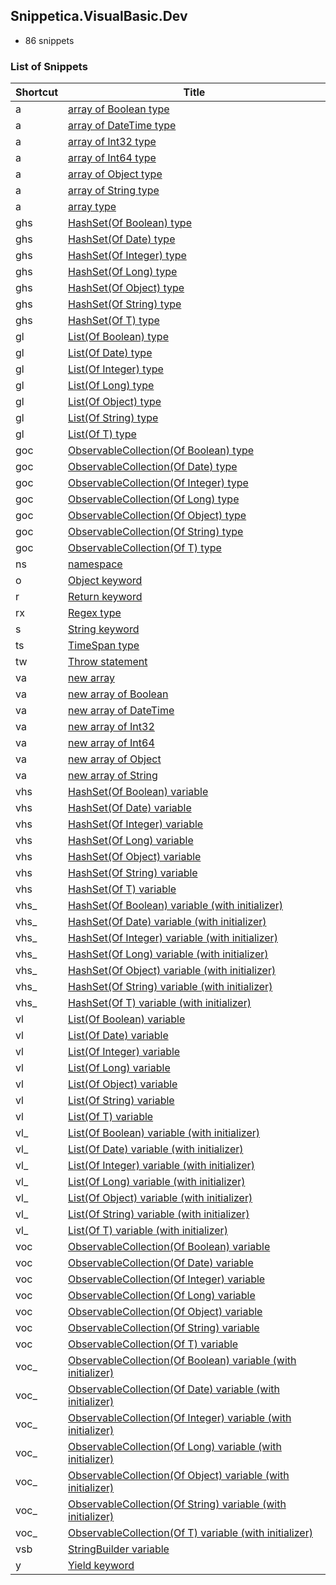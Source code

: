 ﻿## Snippetica.VisualBasic.Dev

* 86 snippets

### List of Snippets

Shortcut | Title
-------- | -----
a|[array of Boolean type](_AutoGenerated/ArrayOfBooleanType.snippet)
a|[array of DateTime type](_AutoGenerated/ArrayOfDateTimeType.snippet)
a|[array of Int32 type](_AutoGenerated/ArrayOfInt32Type.snippet)
a|[array of Int64 type](_AutoGenerated/ArrayOfInt64Type.snippet)
a|[array of Object type](_AutoGenerated/ArrayOfObjectType.snippet)
a|[array of String type](_AutoGenerated/ArrayOfStringType.snippet)
a|[array type](_AutoGenerated/ArrayOfTType.snippet)
ghs|[HashSet\(Of Boolean\) type](_AutoGenerated/HashSetOfBooleanType.snippet)
ghs|[HashSet\(Of Date\) type](_AutoGenerated/HashSetOfDateTimeType.snippet)
ghs|[HashSet\(Of Integer\) type](_AutoGenerated/HashSetOfInt32Type.snippet)
ghs|[HashSet\(Of Long\) type](_AutoGenerated/HashSetOfInt64Type.snippet)
ghs|[HashSet\(Of Object\) type](_AutoGenerated/HashSetOfObjectType.snippet)
ghs|[HashSet\(Of String\) type](_AutoGenerated/HashSetOfStringType.snippet)
ghs|[HashSet\(Of T\) type](_AutoGenerated/HashSetOfTType.snippet)
gl|[List\(Of Boolean\) type](_AutoGenerated/ListOfBooleanType.snippet)
gl|[List\(Of Date\) type](_AutoGenerated/ListOfDateTimeType.snippet)
gl|[List\(Of Integer\) type](_AutoGenerated/ListOfInt32Type.snippet)
gl|[List\(Of Long\) type](_AutoGenerated/ListOfInt64Type.snippet)
gl|[List\(Of Object\) type](_AutoGenerated/ListOfObjectType.snippet)
gl|[List\(Of String\) type](_AutoGenerated/ListOfStringType.snippet)
gl|[List\(Of T\) type](_AutoGenerated/ListOfTType.snippet)
goc|[ObservableCollection\(Of Boolean\) type](_AutoGenerated/ObservableCollectionOfBooleanType.snippet)
goc|[ObservableCollection\(Of Date\) type](_AutoGenerated/ObservableCollectionOfDateTimeType.snippet)
goc|[ObservableCollection\(Of Integer\) type](_AutoGenerated/ObservableCollectionOfInt32Type.snippet)
goc|[ObservableCollection\(Of Long\) type](_AutoGenerated/ObservableCollectionOfInt64Type.snippet)
goc|[ObservableCollection\(Of Object\) type](_AutoGenerated/ObservableCollectionOfObjectType.snippet)
goc|[ObservableCollection\(Of String\) type](_AutoGenerated/ObservableCollectionOfStringType.snippet)
goc|[ObservableCollection\(Of T\) type](_AutoGenerated/ObservableCollectionOfTType.snippet)
ns|[namespace](Namespace.snippet)
o|[Object keyword](ObjectKeyword.snippet)
r|[Return keyword](ReturnKeyword.snippet)
rx|[Regex type](Regex.snippet)
s|[String keyword](StringKeyword.snippet)
ts|[TimeSpan type](TimeSpanType.snippet)
tw|[Throw statement](ThrowStatement.snippet)
va|[new array ](_AutoGenerated/NewArrayOfT.snippet)
va|[new array of Boolean](_AutoGenerated/NewArrayOfBoolean.snippet)
va|[new array of DateTime](_AutoGenerated/NewArrayOfDateTime.snippet)
va|[new array of Int32](_AutoGenerated/NewArrayOfInt32.snippet)
va|[new array of Int64](_AutoGenerated/NewArrayOfInt64.snippet)
va|[new array of Object](_AutoGenerated/NewArrayOfObject.snippet)
va|[new array of String](_AutoGenerated/NewArrayOfString.snippet)
vhs|[HashSet\(Of Boolean\) variable](_AutoGenerated/HashSetOfBooleanVariable.snippet)
vhs|[HashSet\(Of Date\) variable](_AutoGenerated/HashSetOfDateTimeVariable.snippet)
vhs|[HashSet\(Of Integer\) variable](_AutoGenerated/HashSetOfInt32Variable.snippet)
vhs|[HashSet\(Of Long\) variable](_AutoGenerated/HashSetOfInt64Variable.snippet)
vhs|[HashSet\(Of Object\) variable](_AutoGenerated/HashSetOfObjectVariable.snippet)
vhs|[HashSet\(Of String\) variable](_AutoGenerated/HashSetOfStringVariable.snippet)
vhs|[HashSet\(Of T\) variable](_AutoGenerated/HashSetOfTVariable.snippet)
vhs\_|[HashSet\(Of Boolean\) variable \(with initializer\)](_AutoGenerated/HashSetOfBooleanVariableWithInitializer.snippet)
vhs\_|[HashSet\(Of Date\) variable \(with initializer\)](_AutoGenerated/HashSetOfDateTimeVariableWithInitializer.snippet)
vhs\_|[HashSet\(Of Integer\) variable \(with initializer\)](_AutoGenerated/HashSetOfInt32VariableWithInitializer.snippet)
vhs\_|[HashSet\(Of Long\) variable \(with initializer\)](_AutoGenerated/HashSetOfInt64VariableWithInitializer.snippet)
vhs\_|[HashSet\(Of Object\) variable \(with initializer\)](_AutoGenerated/HashSetOfObjectVariableWithInitializer.snippet)
vhs\_|[HashSet\(Of String\) variable \(with initializer\)](_AutoGenerated/HashSetOfStringVariableWithInitializer.snippet)
vhs\_|[HashSet\(Of T\) variable \(with initializer\)](_AutoGenerated/HashSetOfTVariableWithInitializer.snippet)
vl|[List\(Of Boolean\) variable](_AutoGenerated/ListOfBooleanVariable.snippet)
vl|[List\(Of Date\) variable](_AutoGenerated/ListOfDateTimeVariable.snippet)
vl|[List\(Of Integer\) variable](_AutoGenerated/ListOfInt32Variable.snippet)
vl|[List\(Of Long\) variable](_AutoGenerated/ListOfInt64Variable.snippet)
vl|[List\(Of Object\) variable](_AutoGenerated/ListOfObjectVariable.snippet)
vl|[List\(Of String\) variable](_AutoGenerated/ListOfStringVariable.snippet)
vl|[List\(Of T\) variable](_AutoGenerated/ListOfTVariable.snippet)
vl\_|[List\(Of Boolean\) variable \(with initializer\)](_AutoGenerated/ListOfBooleanVariableWithInitializer.snippet)
vl\_|[List\(Of Date\) variable \(with initializer\)](_AutoGenerated/ListOfDateTimeVariableWithInitializer.snippet)
vl\_|[List\(Of Integer\) variable \(with initializer\)](_AutoGenerated/ListOfInt32VariableWithInitializer.snippet)
vl\_|[List\(Of Long\) variable \(with initializer\)](_AutoGenerated/ListOfInt64VariableWithInitializer.snippet)
vl\_|[List\(Of Object\) variable \(with initializer\)](_AutoGenerated/ListOfObjectVariableWithInitializer.snippet)
vl\_|[List\(Of String\) variable \(with initializer\)](_AutoGenerated/ListOfStringVariableWithInitializer.snippet)
vl\_|[List\(Of T\) variable \(with initializer\)](_AutoGenerated/ListOfTVariableWithInitializer.snippet)
voc|[ObservableCollection\(Of Boolean\) variable](_AutoGenerated/ObservableCollectionOfBooleanVariable.snippet)
voc|[ObservableCollection\(Of Date\) variable](_AutoGenerated/ObservableCollectionOfDateTimeVariable.snippet)
voc|[ObservableCollection\(Of Integer\) variable](_AutoGenerated/ObservableCollectionOfInt32Variable.snippet)
voc|[ObservableCollection\(Of Long\) variable](_AutoGenerated/ObservableCollectionOfInt64Variable.snippet)
voc|[ObservableCollection\(Of Object\) variable](_AutoGenerated/ObservableCollectionOfObjectVariable.snippet)
voc|[ObservableCollection\(Of String\) variable](_AutoGenerated/ObservableCollectionOfStringVariable.snippet)
voc|[ObservableCollection\(Of T\) variable](_AutoGenerated/ObservableCollectionOfTVariable.snippet)
voc\_|[ObservableCollection\(Of Boolean\) variable \(with initializer\)](_AutoGenerated/ObservableCollectionOfBooleanVariableWithInitializer.snippet)
voc\_|[ObservableCollection\(Of Date\) variable \(with initializer\)](_AutoGenerated/ObservableCollectionOfDateTimeVariableWithInitializer.snippet)
voc\_|[ObservableCollection\(Of Integer\) variable \(with initializer\)](_AutoGenerated/ObservableCollectionOfInt32VariableWithInitializer.snippet)
voc\_|[ObservableCollection\(Of Long\) variable \(with initializer\)](_AutoGenerated/ObservableCollectionOfInt64VariableWithInitializer.snippet)
voc\_|[ObservableCollection\(Of Object\) variable \(with initializer\)](_AutoGenerated/ObservableCollectionOfObjectVariableWithInitializer.snippet)
voc\_|[ObservableCollection\(Of String\) variable \(with initializer\)](_AutoGenerated/ObservableCollectionOfStringVariableWithInitializer.snippet)
voc\_|[ObservableCollection\(Of T\) variable \(with initializer\)](_AutoGenerated/ObservableCollectionOfTVariableWithInitializer.snippet)
vsb|[StringBuilder variable](StringBuilderVariable.snippet)
y|[Yield keyword](YieldKeyword.snippet)
